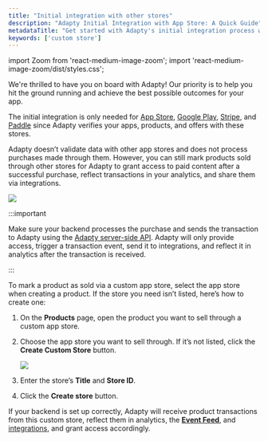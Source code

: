 ```yaml
---
title: "Initial integration with other stores"
description: "Adapty Initial Integration with App Store: A Quick Guide"
metadataTitle: "Get started with Adapty's initial integration process with any app store"
keywords: ['custom store']
---
```

import Zoom from 'react-medium-image-zoom';
import 'react-medium-image-zoom/dist/styles.css';

We're thrilled to have you on board with Adapty! Our priority is to help you hit the ground running and achieve the best possible outcomes for your app.

The initial integration is only needed for [App Store](initial_ios), [Google Play](initial-android), [Stripe](stripe), and [Paddle](paddle.md) since Adapty verifies your apps, products, and offers with these stores. 

Adapty doesn’t validate data with other app stores and does not process purchases made through them. However, you can still mark products sold through other stores for Adapty to grant access to paid content after a successful purchase, reflect transactions in your analytics, and share them via integrations.

<Zoom>
  <img src={require('./img/Adapty-Communication-Scheme.webp').default}
  style={{
    border: '1px solid #727272', /* border width and color */
    width: '700px', /* image width */
    display: 'block', /* for alignment */
    margin: '0 auto' /* center alignment */
  }}
/>
</Zoom>

<p> </p>

:::important

Make sure your backend processes the purchase and sends the transaction to Adapty using the [Adapty server-side API](getting-started-with-server-side-api). Adapty will only provide access, trigger a transaction event, send it to integrations, and reflect it in analytics after the transaction is received.

:::

To mark a product as sold via a custom app store, select the app store when creating a product. If the store you need isn’t listed, here’s how to create one:

1. On the **Products** page, open the product you want to sell through a custom app store.

2. Choose the app store you want to sell through. If it’s not listed, click the **Create Custom Store** button.

   <Zoom>
     <img src={require('./img/create_custom-appstore.webp').default}
     style={{
       border: '1px solid #727272', /* border width and color */
       width: '700px', /* image width */
       display: 'block', /* for alignment */
       margin: '0 auto' /* center alignment */
     }}
   />
   </Zoom>

3. Enter the store’s **Title** and **Store ID**.
4. Click the **Create store** button.

If your backend is set up correctly, Adapty will receive product transactions from this custom store, reflect them in analytics, the [**Event Feed**](event-feed), and [integrations](https://app.adapty.io/integrations), and grant access accordingly.